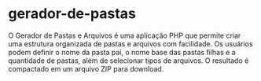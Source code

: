 # gerador-de-pastas
O Gerador de Pastas e Arquivos é uma aplicação PHP que permite criar uma estrutura organizada de pastas e arquivos com facilidade. Os usuários podem definir o nome da pasta pai, o nome base das pastas filhas e a quantidade de pastas, além de selecionar tipos de arquivos. O resultado é compactado em um arquivo ZIP para download.
